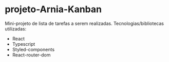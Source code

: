 # projeto-Arnia-Kanban
 Mini-projeto de lista de tarefas a serem realizadas.
 Tecnologias/bibliotecas utilizadas:

 - React
 - Typescript
 - Styled-components
 - React-router-dom
